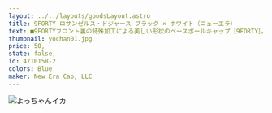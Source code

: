 ```yaml
---
layout: ../../layouts/goodsLayout.astro
title: 9FORTY ロサンゼルス・ドジャース ブラック × ホワイト（ニューエラ）
text: ■9FORTYフロント裏の特殊加工による美しい形状のベースボールキャップ［9FORTY］。丸みを帯びた流線型のシルエットが特徴です。
thumbnail: yochan01.jpg
price: 50,
state: false,
id: 4710158-2
colors: Blue
maker: New Era Cap, LLC
---
```


![よっちゃんイカ](/images/yochan01.jpg)

